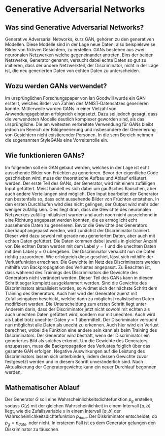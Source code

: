 # Generative Adversarial Networks

## Was sind Generative Adversarial Networks?
Generative Adversarial Networks, kurz GAN, gehören zu den generativen Modellen. Diese Modelle sind in der Lage neue Daten, also beispielsweise Bilder von fiktiven Gesichtern, zu erstellen.
GANs bestehen aus zwei neuronalen Netzwerken welche gegeneinander antreten.
Eins der beiden Netzwerke, Generator genannt, versucht dabei echte Daten so gut zu imitieren, dass der andere Netzwerkteil, der Discriminator, nicht in der Lage ist, die neu generierten Daten von echten Daten zu unterscheiden.

## Wozu werden GANs verwendet?
Im ursprünglichen Forschungspaper von Ian Goodwill wurde ein GAN erstellt, welches Bilder von Zahlen des MNIST-Datensatzes generieren konnte.
Mittlerweile wurden GANs in einer Vielzahl von Anwendungsgebieten erfolgreich eingesetzt. Dazu sei jedoch gesagt, dass die verwendeten Modelle deutlich komplexer geworden sind, als das ursprüngliche.
Die am weitesten verbreitete Verwendung für GANs bleibt jedoch im Bereich der Bildgenerierung und insbesondere der Generierung von Gesichtern nicht existierender Personen.
In die sem Bereich nehmen die sogenannten StyleGANs eine Vorreiterrolle ein.

## Wie funktionieren GANs?
Im folgenden soll ein GAN gebaut werden, welches in der Lage ist echt aussehende Bilder von Früchten zu generieren.
Bevor der eigentliche Code geschrieben wird, muss der theoretische Aufbau und Ablauf erläutert werden.
Der erste Teil des GANs, der Generator, wird mit einem zufälligen Input gefüttert. Meist handelt es sich dabei um gaußsches Rauschen, aber auch andere Verteilungen sind möglich.
Den Input bearbeitet der Generator nun bestenfalls so, dass echt aussehende Bilder von Früchten entstehen. In den ersten Durchläufen wird dies nicht gelingen, der Output wird mehr oder weniger zufällig sein.
Dies liegt dran, dass die Gewichte des neuronalen Netzwerkes zufällig initialisiert wurden und auch noch nicht ausreichend in eine Richtung angepasst werden konnten, die es ermöglicht echt aussehende Daten zu generieren.
Bevor die Gewichte des Generators überhaupt angepasst werden, wird zunächst der Discriminator trainiert.
Dieser wird dazu sowohl mit gerade neu generierten Daten, aber auch mit echten Daten gefüttert. Die Daten kommen dabei jeweils in gleicher Anzahl vor.
Die echten Daten werden mit dem Label $y=1$ und die unechten Daten mit dem Label $y=0$ übergeben.
Der Discriminator versucht nun die Daten richtig zuzuordnen. Wie erfolgreich diese geschiet, lässt sich mithilfe der Verlustfunktion errechnen.
Die Gewichte im Netz des Discriminators werden mithilfe von Backpropagation des Verlustes angepasst.
Zu Beachten ist, dass während des Trainings des Discriminators die Gewichte des Generators nicht verändert werden. Dieser Teil des GANs kann in diesem Schritt sogar komplett ausgeklammert werden.
Sind die Gewichte des Discriminators aktualisiert worden, so widmet sich der nächste Schritt dem Training des Generators.
Auch hier wird der Generator zuerst mit Zufallseingaben beschickt, welche dann zu möglichst realistischen Daten modifiziert werden.
Die Unterscheidung zum ersten Schritt liegt unter Anderem darin, dass der Discriminator jetzt nicht sowohl mit echten als auch unechten Daten gefüttert wird, sondern nur mit unechten.
Auch wird als Label trotz unechter Daten $y=1$ übermittelt.
Der Discriminator versucht nun möglichst alle Daten als unecht zu erkennen. Auch hier wird ein Verlust berechnet, wobei die Funktion eine andere sein kann als beim Training des Discriminators. 
Der Generator wird bestraft, wenn der Discriminator ein generiertes Bild als solches erkennt.
Um die Gewichte des Generators anzupassen, muss die Backpropagation des Verlustes folglich über das gesamte GAN erfolgen.
Negative Auswirkungen auf die Leistung des Discriminators lassen sich unterbinden, indem dessen Gewichte zuvor festgesetzt werden und in diesem Schritt unveränderlich sind.
Nach Aktualisierung der Generatorgewichte kann ein neuer Durchlauf begonnen werden.

## Mathematischer Ablauf
Der Generator $G$ soll eine Wahrscheinlichkeitsdichtefunktion $p_g$ erstellen, sodass $G(z)$ mit der gleichen Wahrscheinlichkeit in einem Intervall $[a, b]$ liegt, wie die Zufallsvariable $x$ in einem Intervall $[a, b]$ der Wahrscheinlichkeitsdichtefunktion $p_{data}$.
Der Diskriminator entscheidet, ob $p_g=p_{data}$, oder nicht. In ersterem Fall ist es dem Generator gelungen den Diskriminator zu täuschen.
